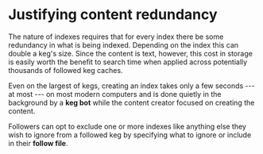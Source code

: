 # Justifying content redundancy

The nature of indexes requires that for every index there be some redundancy in what is being indexed. Depending on the index this can double a keg's size. Since the content is text, however, this cost in storage is easily worth the benefit to search time when applied across potentially thousands of followed keg caches.

Even on the largest of kegs, creating an index takes only a few seconds --- at most --- on most modern computers and is done quietly in the background by a **keg bot** while the content creator focused on creating the content.

Followers can opt to exclude one or more indexes like anything else they wish to ignore from a followed keg by specifying what to ignore or include in their **follow file**.
